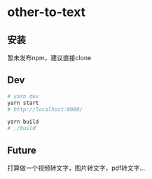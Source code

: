 # other-to-text


## 安装


暂未发布npm，建议直接clone

## Dev

```bash
# yarn dev
yarn start
# http://localhost:8000/

yarn build
# ./build
```



## Future

打算做一个视频转文字，图片转文字，pdf转文字...


